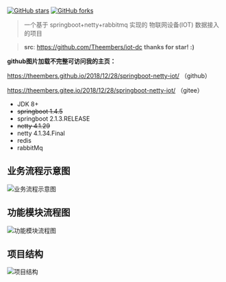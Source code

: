 [![GitHub stars](https://img.shields.io/github/stars/Theembers/iot-dc.svg)](https://github.com/Theembers/iot-dc/stargazers)
[![GitHub forks](https://img.shields.io/github/forks/Theembers/iot-dc.svg)](https://github.com/Theembers/iot-dc/network)

> 一个基于 springboot+netty+rabbitmq 实现的 物联网设备(IOT) 数据接入的项目

> **src**: https://github.com/Theembers/iot-dc
> **thanks for star! :)**

**github图片加载不完整可访问我的主页：**

https://theembers.github.io/2018/12/28/springboot-netty-iot/ （github）

https://theembers.gitee.io/2018/12/28/springboot-netty-iot/ （gitee）


- JDK 8+
- ~~springboot 1.4.5~~
- springboot 2.1.3.RELEASE
- ~~netty 4.1.29~~
- netty 4.1.34.Final
- redis
- rabbitMq

## 业务流程示意图

![业务流程示意图](https://image-1257148187.cos.ap-chengdu.myqcloud.com/picgo_img/20181227172837.png)

## 功能模块流程图

![功能模块流程图](https://image-1257148187.cos.ap-chengdu.myqcloud.com/picgo_img/20181228110801.png)

## 项目结构

![项目结构](https://image-1257148187.cos.ap-chengdu.myqcloud.com/picgo_img/20190109103922.png)
